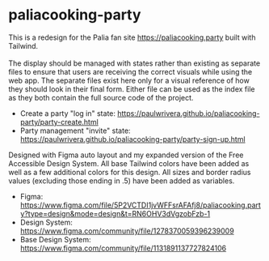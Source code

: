 # paliacooking-party

This is a redesign for the Palia fan site https://paliacooking.party built with Tailwind. <br><br>
The display should be managed with states rather than existing as separate files to ensure that users are receiving the correct visuals while using the web app. The separate files exist here only for a visual reference of how they should look in their final form. Either file can be used as the index file as they both contain the full source code of the project.

- Create a party "log in" state: https://paulwrivera.github.io/paliacooking-party/party-create.html
- Party management "invite" state: https://paulwrivera.github.io/paliacooking-party/party-sign-up.html

Designed with Figma auto layout and my expanded version of the Free Accessible Design System. All base Tailwind colors have been added as well as a few additional colors for this design. All sizes and border radius values (excluding those ending in .5) have been added as variables.
- Figma: https://www.figma.com/file/5P2VCTDI1jvWFFsrAFAfj8/paliacooking.party?type=design&mode=design&t=RN6OHV3dVgzobFzb-1
- Design System: https://www.figma.com/community/file/1278370059396239009
- Base Design System: https://www.figma.com/community/file/1131891137727824106
